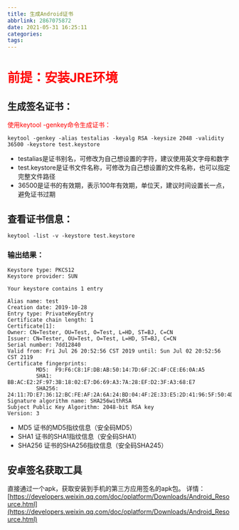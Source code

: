 ```yaml
---
title: 生成Android证书
abbrlink: 2867075872
date: 2021-05-31 16:25:11
categories:
tags:
---
```


<meta name="referrer" content="no-referrer" />

# <font color="#ff0000">前提：安装JRE环境</font>

## 生成签名证书：

<font color="#ff0000">使用keytool -genkey命令生成证书：</font>

```shell
keytool -genkey -alias testalias -keyalg RSA -keysize 2048 -validity 36500 -keystore test.keystore
```



- testalias是证书别名，可修改为自己想设置的字符，建议使用英文字母和数字
- test.keystore是证书文件名称，可修改为自己想设置的文件名称，也可以指定完整文件路径
- 36500是证书的有效期，表示100年有效期，单位天，建议时间设置长一点，避免证书过期

## 查看证书信息：

```shell
keytool -list -v -keystore test.keystore  
```

### 输出结果：

```shell
Keystore type: PKCS12    
Keystore provider: SUN    

Your keystore contains 1 entry    

Alias name: test    
Creation date: 2019-10-28    
Entry type: PrivateKeyEntry    
Certificate chain length: 1    
Certificate[1]:    
Owner: CN=Tester, OU=Test, O=Test, L=HD, ST=BJ, C=CN    
Issuer: CN=Tester, OU=Test, O=Test, L=HD, ST=BJ, C=CN    
Serial number: 7dd12840    
Valid from: Fri Jul 26 20:52:56 CST 2019 until: Sun Jul 02 20:52:56 CST 2119    
Certificate fingerprints:    
         MD5:  F9:F6:C8:1F:DB:AB:50:14:7D:6F:2C:4F:CE:E6:0A:A5    
         SHA1: BB:AC:E2:2F:97:3B:18:02:E7:D6:69:A3:7A:28:EF:D2:3F:A3:68:E7    
         SHA256: 24:11:7D:E7:36:12:BC:FE:AF:2A:6A:24:BD:04:4F:2E:33:E5:2D:41:96:5F:50:4D:74:17:7F:4F:E2:55:EB:26    
Signature algorithm name: SHA256withRSA    
Subject Public Key Algorithm: 2048-bit RSA key    
Version: 3
```

- MD5
  证书的MD5指纹信息（安全码MD5）
- SHA1
  证书的SHA1指纹信息（安全码SHA1）
- SHA256
  证书的SHA256指纹信息（安全码SHA245）

## 安卓签名获取工具

直接通过一个apk，获取安装到手机的第三方应用签名的apk包。 详情：[https://developers.weixin.qq.com/doc/oplatform/Downloads/Android_Resource.html](https://developers.weixin.qq.com/doc/oplatform/Downloads/Android_Resource.html)

